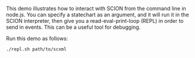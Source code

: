 This demo illustrates how to interact with SCION from the command line in node.js. You can specify a statechart as an argument, and it will run it in the SCION interpreter, then give you a read-eval-print-loop (REPL) in order to send in events. This can be a useful tool for debugging.

Run this demo as follows:

    ./repl.sh path/to/scxml
